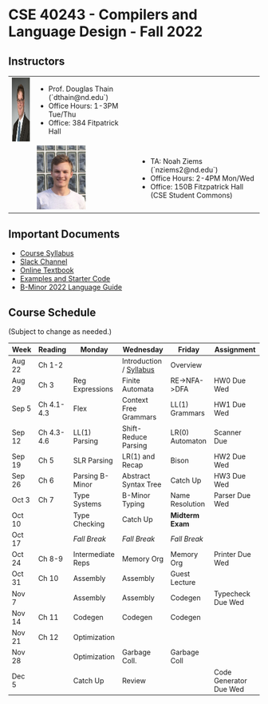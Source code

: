 # CSE 40243 - Compilers and Language Design - Fall 2022

## Instructors

<table>
<tr>
<td><img src=images/dthain.jpg height=128>
<td>
<ul>
<li> Prof. Douglas Thain (`dthain@nd.edu`)
<li> Office Hours: 1-3PM Tue/Thu
<li> Office: 384 Fitpatrick Hall
</ul>
<tr>
<td>
<td><img src=images/nziems.jpg height=128>
<td>
<ul>
<li> TA: Noah Ziems (`nziems2@nd.edu`)
<li> Office Hours: 2-4PM Mon/Wed
<li> Office: 150B Fitzpatrick Hall (CSE Student Commons)
</ul>
</table>
  
## Important Documents

- [Course Syllabus](syllabus.md)
- [Slack Channel](https://nd-cse.slack.com/channels/compilers-fa22)
- [Online Textbook](http://compilerbook.org)
- [Examples and Starter Code](https://github.com/dthain/compilerbook-examples)
- [B-Minor 2022 Language Guide](bminor.md)

## Course Schedule

(Subject to change as needed.)

|Week | Reading | Monday | Wednesday | Friday | Assignment |
|-----|---------|-------|------------|--------|------------|
|Aug 22 | Ch 1-2     |                 | Introduction / [Syllabus](syllabus.md)  | Overview        |  |
|Aug 29 | Ch 3       | Reg Expressions | Finite Automata       | RE->NFA->DFA    | HW0 Due Wed |
|Sep 5  | Ch 4.1-4.3 | Flex            | Context Free Grammars | LL(1) Grammars  | HW1 Due Wed | 
|Sep 12 | Ch 4.3-4.6 | LL(1) Parsing   | Shift-Reduce Parsing  | LR(0) Automaton | Scanner Due |
|Sep 19 | Ch 5       | SLR Parsing     | LR(1) and Recap       | Bison           | HW2 Due Wed |
|Sep 26 | Ch 6       | Parsing B-Minor | Abstract Syntax Tree  | Catch Up        | HW3 Due Wed |
|Oct 3  | Ch 7       | Type Systems    | B-Minor Typing        | Name Resolution  | Parser Due Wed |
|Oct 10 |            | Type Checking   | Catch Up              | **Midterm Exam** |                   |
|Oct 17 |            | *Fall Break*    | *Fall Break*          | *Fall Break*     |                   |
|Oct 24 | Ch 8-9     | Intermediate Reps | Memory Org          | Memory Org       | Printer Due Wed   |
|Oct 31 | Ch 10      | Assembly        | Assembly              | Guest Lecture    |                   |
|Nov 7  |            | Assembly        | Assembly              | Codegen          | Typecheck Due Wed |
|Nov 14 | Ch 11      | Codegen         | Codegen               | Codegen          |                   |
|Nov 21 | Ch 12      | Optimization    |                       |                  |                   |
|Nov 28 |            | Optimization    | Garbage Coll.         | Garbage Coll     |
|Dec 5  |            | Catch Up        | Review                |                  |  Code Generator Due Wed|
